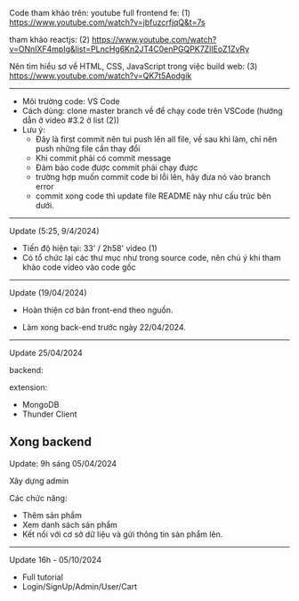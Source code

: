 Code tham khảo trên: youtube
full frontend fe: (1) https://www.youtube.com/watch?v=jbfuzcrfjqQ&t=7s

tham khảo reactjs: (2) https://www.youtube.com/watch?v=ONnlXF4mpIg&list=PLncHg6Kn2JT4C0enPGQPK7ZIlEoZ1ZvRy

Nên tìm hiểu sơ về HTML, CSS, JavaScript trong việc build web: (3) https://www.youtube.com/watch?v=QK7t5Aodgik

----------------------------------------------------------------------------------
- Môi trường code: VS Code
- Cách dùng: 
clone master branch về để chạy code trên VSCode 
(hướng dẫn ở video #3.2 ở list (2))
- Lưu ý: 
  + Đây là first commit nên tui push lên all file, về sau khi làm, chỉ nên push những file cần thay đổi
  + Khi commit phải có commit message
  + Đảm bảo code được commit phải chạy được
  + trường hợp muốn commit code bi lỗi lên, hãy đưa nó vào branch error
  + commit xong code thì update file README này như cấu trúc bên dưới.

----------------------------------------------------------------------------------
Update (5:25, 9/4/2024)
- Tiến độ hiện tại: 33' / 2h58'  video (1)
- Có tổ chức lại các thư mục như trong source code, nên chú ý khi tham khảo code video vào code gốc

----------------------------------------------------------------------------------
Update (19/04/2024)

- Hoàn thiện cơ bản front-end theo nguồn.

- Làm xong back-end trước ngày 22/04/2024.

---

Update 25/04/2024

backend:

extension:
- MongoDB
- Thunder Client

**Xong backend**
---
Update: 9h sáng 05/04/2024

Xây dựng admin

Các chức năng:
- Thêm sản phẩm
- Xem danh sách sản phẩm
- Kết nối với cơ sở dữ liệu và gửi thông tin sản phẩm lên.

---
Update 16h - 05/10/2024

- Full tutorial
- Login/SignUp/Admin/User/Cart